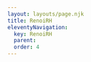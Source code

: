 ```yaml
---
layout: layouts/page.njk
title: RenoiRH
eleventyNavigation:
  key: RenoiRH
  parent:
  order: 4
---
```

